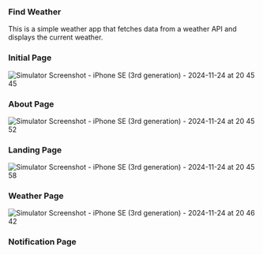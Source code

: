 
### Find Weather

This is a simple weather app that fetches data from a weather API and displays the current weather.

### Initial Page

![Simulator Screenshot - iPhone SE (3rd generation) - 2024-11-24 at 20 45 45](https://github.com/user-attachments/assets/f2abeec1-d633-4363-96fb-1a34b5c9c594)

### About Page

![Simulator Screenshot - iPhone SE (3rd generation) - 2024-11-24 at 20 45 52](https://github.com/user-attachments/assets/86f104b8-25d8-4922-8a73-0f3d8a995d54)

### Landing Page

![Simulator Screenshot - iPhone SE (3rd generation) - 2024-11-24 at 20 45 58](https://github.com/user-attachments/assets/5df26d1a-3253-4ebe-a51b-ac37f87c0b74)

### Weather Page

![Simulator Screenshot - iPhone SE (3rd generation) - 2024-11-24 at 20 46 42](https://github.com/user-attachments/assets/1ad3f96f-a330-49c7-87bc-53d043607a40)

### Notification Page


